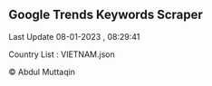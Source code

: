 

## Google Trends Keywords Scraper 
 
Last Update 08-01-2023 , 08:29:41

Country List :
VIETNAM.json



© Abdul Muttaqin 
